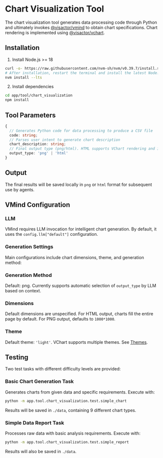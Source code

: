 

# Chart Visualization Tool

The chart visualization tool generates data processing code through Python and ultimately invokes [@visactor/vmind](https://github.com/VisActor/VMind) to obtain chart specifications. Chart rendering is implemented using [@visactor/vchart](https://github.com/VisActor/VChart).

## Installation

1. Install Node.js >= 18

```bash
curl -o- https://raw.githubusercontent.com/nvm-sh/nvm/v0.39.7/install.sh | bash
# After installation, restart the terminal and install the latest Node.js LTS version:
nvm install --lts
```

2. Install dependencies

```bash
cd app/tool/chart_visualization
npm install
```

## Tool Parameters
```typescript
{
  // Generates Python code for data processing to produce a CSV file
  code: string;
  // Parses user intent to generate chart description
  chart_description: string;
  // Final output type (png/html). HTML supports VChart rendering and interaction
  output_type: 'png' | 'html'
}
```

## Output
The final results will be saved locally in `png` or `html` format for subsequent use by agents.

## VMind Configuration

### LLM

VMind requires LLM invocation for intelligent chart generation. By default, it uses the `config.llm["default"]` configuration.

### Generation Settings

Main configurations include chart dimensions, theme, and generation method:
### Generation Method
Default: png. Currently supports automatic selection of `output_type` by LLM based on context.

### Dimensions
Default dimensions are unspecified. For HTML output, charts fill the entire page by default. For PNG output, defaults to `1000*1000`.

### Theme
Default theme: `'light'`. VChart supports multiple themes. See [Themes](https://www.visactor.io/vchart/guide/tutorial_docs/Theme/Theme_Extension).

## Testing

Two test tasks with different difficulty levels are provided:

### Basic Chart Generation Task

Generates charts from given data and specific requirements. Execute with:
```bash
python -m app.tool.chart_visualization.test.simple_chart
```
Results will be saved in `./data`, containing 9 different chart types.

### Simple Data Report Task

Processes raw data with basic analysis requirements. Execute with:
```bash
python -m app.tool.chart_visualization.test.simple_report
```
Results will also be saved in `./data`.
